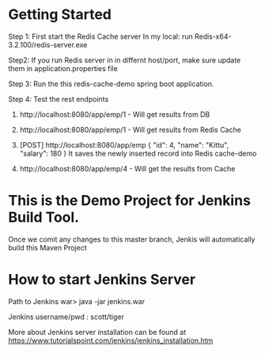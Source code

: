# Getting Started

Step 1: First start the Redis Cache server
In my local: run Redis-x64-3.2.100/redis-server.exe

Step2: If you run Redis server in in differnt host/port, make sure update them in application.properties file

Step 3: Run the this redis-cache-demo spring boot application.

Step 4: Test the rest endpoints

1. http://localhost:8080/app/emp/1 - Will get results from DB
2. http://localhost:8080/app/emp/1 - Will get results from Redis Cache

1. [POST] http://localhost:8080/app/emp
{
    "id": 4,
    "name": "Kittu",
    "salary": 180
}
 It saves the newly inserted record into Redis cache-demo
 2. http://localhost:8080/app/emp/4 - Will get the results from Cache
 
 
 # This is the Demo Project for Jenkins Build Tool.
 
 Once we comit any changes to this master branch, Jenkis will automatically build this Maven Project
 
 # How to start Jenkins Server
 Path to Jenkins war> java -jar jenkins.war
 
 Jenkins username/pwd : scott/tiger
 
 More about Jenkins server installation can be found at https://www.tutorialspoint.com/jenkins/jenkins_installation.htm
 
 
 
 

